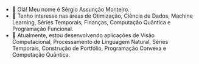 - 👋 Olá! Meu nome é Sérgio Assunção Monteiro.
- 👀 Tenho interesse nas áreas de Otimização, Ciência de Dados, Machine Learning, Séries Temporais, Finanças, Computação Quântica e Programação Funcional. 
- 🌱 Atualmente, estou desenvolvendo aplicações de Visão Computacional, Processamento de Linguagem Natural, Séries Temporais, Construção de Portfólio, Programação Convexa e Computação Quântica.
<!---
sergiomonteiro76/sergiomonteiro76 is a ✨ special ✨ repository because its `README.md` (this file) appears on your GitHub profile.
You can click the Preview link to take a look at your changes.
--->
